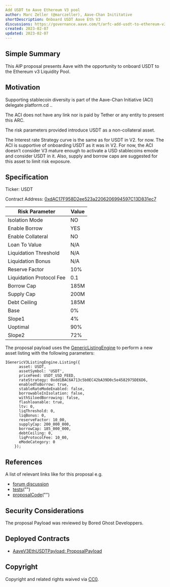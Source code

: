 ```yaml
---
Add USDT to Aave Ethereum V3 pool
author: Marc Zeller (@marczeller), Aave-Chan Inititative
shortDescription: Onboard USDT Aave Eth V3
discussions: https://governance.aave.com/t/arfc-add-usdt-to-ethereum-v3-market/11536
created: 2023-02-07
updated: 2023-02-07
---
```


## Simple Summary
This AIP proposal presents Aave with the opportunity to onboard USDT to the Ethereum v3 Liquidity Pool.

## Motivation
Supporting stablecoin diversity is part of the Aave-Chan Initiative (ACI) delegate platform.cd ..

The ACI does not have any link nor is paid by Tether or any entity to present this ARC.

The risk parameters provided introduce USDT as a non-collateral asset.

The Interest rate Strategy curve is the same as for USDT in V2. for now.
The ACI is supportive of onboarding USDT as it was in V2.
For now, the ACI doesn’t consider V3 mature enough to activate a USD stablecoins emode and consider USDT in it.
Also, supply and borrow caps are suggested for this asset to limit risk exposure.

## Specification

Ticker: USDT

Contract Address: [0xdAC17F958D2ee523a2206206994597C13D831ec7](https://etherscan.io/address/0xdAC17F958D2ee523a2206206994597C13D831ec7)

|Risk Parameter|Value|
| --- | --- |
|Isolation Mode|NO|
|Enable Borrow|YES|
|Enable Collateral|NO|
|Loan To Value|N/A|
|Liquidation Threshold|N/A|
|Liquidation Bonus|N/A|
|Reserve Factor|10%|
|Liquidation Protocol Fee|0.1|
|Borrow Cap|185M|
|Supply Cap|200M|
|Debt Ceiling|185M|
|Base|0%|
|Slope1|4%|
|Uoptimal|90%|
|Slope2|72%|

The proposal payload uses the [GenericListingEngine](https://etherscan.io/address/0xC51e6E38d406F98049622Ca54a6096a23826B426#code) to perform a new asset listing with the following parameters:

```solidity
IGenericV3ListingEngine.Listing({
      asset: USDT,
      assetSymbol: 'USDT',
      priceFeed: USDT_USD_FEED,
      rateStrategy: 0xdd1BAC6A713c5b0EC42bA39D0c5e4582975DE6D6,
      enabledToBorrow: true,
      stableRateModeEnabled: false,
      borrowableInIsolation: false,
      withSiloedBorrowing: false,
      flashloanable: true,
      ltv: 0,
      liqThreshold: 0,
      liqBonus: 0,
      reserveFactor: 10_00,
      supplyCap: 200_000_000,
      borrowCap: 185_000_000,
      debtCeiling: 0,
      liqProtocolFee: 10_00,
      eModeCategory: 0
    });
```

## References

A list of relevant links like for this proposal e.g.

- [forum discussion]([forumlink](https://governance.aave.com/t/arfc-add-usdt-to-ethereum-v3-market/11536))
- [tests](githublink)("")
- [proposalCode](githublink)("")

## Security Considerations

The proposal Payload was reviewed by Bored Ghost Developpers.

## Deployed Contracts

- [AaveV3EthUSDTPayload: ProposalPayload](https://etherscan.io/address/FILL_THIS#code)

## Copyright

Copyright and related rights waived via [CC0](https://creativecommons.org/publicdomain/zero/1.0/).
